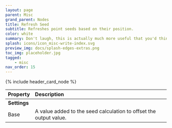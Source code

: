```yaml
---
layout: page
parent: Misc
grand_parent: Nodes
title: Refresh Seed
subtitle: Refreshes point seeds based on their position.
color: white
summary: Don't laugh, this is actually much more useful that you'd think.
splash: icons/icon_misc-write-index.svg
preview_img: docs/splash-edges-extras.png
toc_img: placeholder.jpg
tagged: 
    - misc
nav_order: 15
---
```


{% include header_card_node %}

| Property       | Description          |
|:-------------|:------------------|
|**Settings**||
| Base           | A value added to the seed calculation to offset the output value.  |
